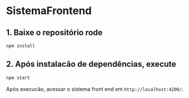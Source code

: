 # SistemaFrontend

## 1. Baixe o repositório rode
```bash script
npm install
```

## 2. Após instalacão de dependências, execute 
```bash script
npm start
```

Após execucão, acessar o sistema front end em `http://localhost:4200/`.

